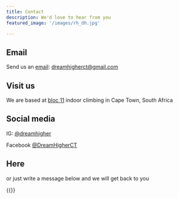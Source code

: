 ```yaml
---
title: Contact
description: We'd love to hear from you
featured_image: '/images/rh_dh.jpg'

---
```


## Email
  
Send us an [email](mailto:dreamhigherct@gmail.com): dreamhigherct@gmail.com  

## Visit us  
  
We are based at [bloc 11](https://bloc11.co.za/) indoor climbing in Cape Town, South Africa  
  
## Social media  
  
IG: [@dreamhigher](https://www.instagram.com/dreamhigher/)  
  
Facebook [@DreamHigherCT](https://www.facebook.com/DreamHigherCT/)

## Here
  
or just write a message below and we will get back to you

{{<form-contact>}}
